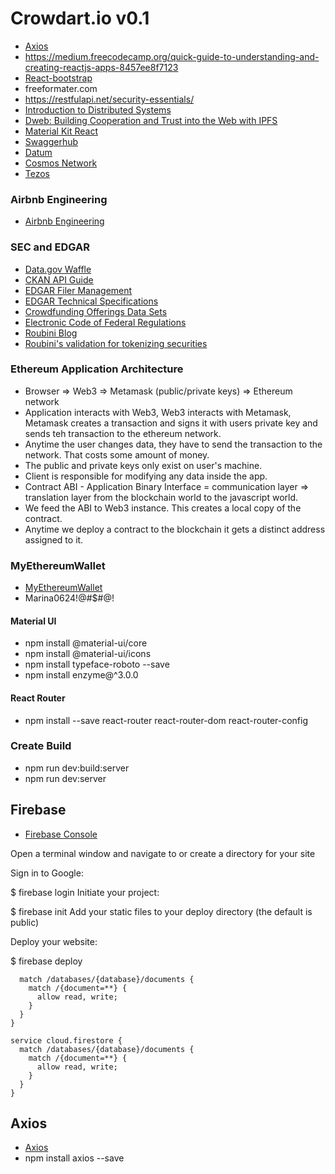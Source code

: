 # Crowdart.io v0.1

* [Axios](https://www.npmjs.com/package/axios)
* https://medium.freecodecamp.org/quick-guide-to-understanding-and-creating-reactjs-apps-8457ee8f7123
* [React-bootstrap](https://react-bootstrap.github.io/getting-started/introduction/)
* freeformater.com
* https://restfulapi.net/security-essentials/
* [Introduction to Distributed Systems](https://hackernoon.com/a-thorough-introduction-to-distributed-systems-3b91562c9b3c)
* [Dweb: Building Cooperation and Trust into the Web with IPFS](https://hacks.mozilla.org/2018/08/dweb-building-cooperation-and-trust-into-the-web-with-ipfs/?utm_source=dev-newsletter&utm_medium=email&utm_campaign=aug30-2018&utm_content=dweb)
* [Material Kit React](https://demos.creative-tim.com/material-kit-react/#/)
* [Swaggerhub](https://app.swaggerhub.com/apis/CrowdArt/ca2/1.0.0)
* [Datum](https://app.swaggerhub.com/apis/CrowdArt/ca2/1.0.0)
* [Cosmos Network](https://cosmos.network/docs/getting-started/installation.html)
* [Tezos](https://tezos.com/resources/)
### Airbnb Engineering
* [Airbnb Engineering](https://airbnb.io/)

### SEC and EDGAR
* [Data.gov Waffle](https://waffle.io/gsa/data.gov)
* [CKAN API Guide](http://docs.ckan.org/en/latest/api/index.html)
* [EDGAR Filer Management](https://www.filermanagement.edgarfiling.sec.gov/Welcome/EDGARFilerMgmtMain.htm)
* [EDGAR Technical Specifications](https://www.sec.gov/oit/Article/info-edgar-tech-specs.html)
* [Crowdfunding Offerings Data Sets](https://www.sec.gov/dera/data/crowdfund.pdf)
* [Electronic Code of Federal Regulations](https://www.ecfr.gov/cgi-bin/text-idx?SID=9f8ef8e784029f5b47498cee11745a0c&mc=true&node=se17.3.227_1400&rgn=div8)
* [Roubini Blog](https://www.roubiniblog.com/2018/05/ethereum-founder-debates-nouriel.html)
* [Roubini's validation for tokenizing securities](https://bitsonline.com/ethereum-founder-debates-nouriel-roubini-over-crypto/)

### Ethereum Application Architecture
* Browser => Web3 => Metamask (public/private keys) => Ethereum network
* Application interacts with Web3, Web3 interacts with Metamask, Metamask creates a transaction and signs it with users private key and sends teh transaction to the ethereum network.
* Anytime the user changes data, they have to send the transaction to the network.  That costs some amount of money.
* The public and private keys only exist on user's machine.
* Client is responsible for modifying any data inside the app.
* Contract ABI - Application Binary Interface = communication layer => translation layer from the blockchain world to the javascript world.
* We feed the ABI to Web3 instance.  This creates a local copy of the contract.
* Anytime we deploy a contract to the blockchain it gets a distinct address assigned to it.

### MyEthereumWallet
* [MyEthereumWallet](https://www.myetherwallet.com/)
* Marina0624!@#$#@!

#### Material UI
* npm install @material-ui/core
* npm install @material-ui/icons
* npm install typeface-roboto --save
* npm install enzyme@^3.0.0
#### React Router
* npm install --save react-router react-router-dom react-router-config

### Create Build
* npm run dev:build:server
* npm run dev:server

## Firebase
* [Firebase Console](https://console.firebase.google.com/u/0/project/coinart-b825c/database/coinart-b825c/data)

Open a terminal window and navigate to or create a directory for your site

Sign in to Google:

$ firebase login
Initiate your project:

$ firebase init
Add your static files to your deploy directory (the default is public)

Deploy your website:

$ firebase deploy

```service cloud.firestore {
  match /databases/{database}/documents {
    match /{document=**} {
      allow read, write;
    }
  }
}
```
```
service cloud.firestore {
  match /databases/{database}/documents {
    match /{document=**} {
      allow read, write;
    }
  }
}
```
## Axios
* [Axios](https://www.npmjs.com/package/axios)
* npm install axios --save
